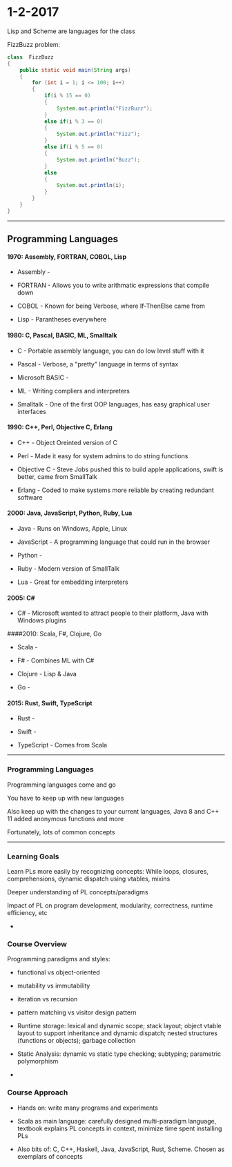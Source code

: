 # 1-2-2017

Lisp and Scheme are languages for the class

FizzBuzz problem:

```java
class  FizzBuzz
{
    public static void main(String args)
    {
        for (int i = 1; i <= 100; i++)
        {
            if(i % 15 == 0)
            {
                System.out.println("FizzBuzz");
            }
            else if(i % 3 == 0)
            {
                System.out.println("Fizz");
            }
            else if(i % 5 == 0)
            {
                System.out.println("Buzz");
            }
            else
            {
                System.out.println(i);
            }
        }
    }
}
```

***

## Programming Languages

#### 1970: Assembly, FORTRAN, COBOL, Lisp

- Assembly -

- FORTRAN - Allows you to write arithmatic expressions that compile down

- COBOL - Known for being Verbose, where If-ThenElse came from

- Lisp - Parantheses everywhere

#### 1980: C, Pascal, BASIC, ML, Smalltalk

- C - Portable assembly language, you can do low level stuff with it

- Pascal - Verbose, a "pretty" language in terms of syntax

- Microsoft BASIC -

- ML - Writing compliers and interpreters

- Smalltalk - One of the first OOP languages, has easy graphical user interfaces

#### 1990: C++, Perl, Objective C, Erlang

- C++ - Object Oreinted version of C

- Perl - Made it easy for system admins to do string functions

- Objective C - Steve Jobs pushed this to build apple applications, swift is better, came from SmallTalk

- Erlang - Coded to make systems more reliable by creating redundant software

#### 2000: Java, JavaScript, Python, Ruby, Lua

- Java - Runs on Windows, Apple, Linux

- JavaScript - A programming language that could run in the browser

- Python -

- Ruby - Modern version of SmallTalk

- Lua - Great for embedding interpreters

#### 2005: C#

- C# - Microsoft wanted to attract people to their platform, Java with Windows plugins

####2010: Scala, F#, Clojure, Go

- Scala -

- F# - Combines ML with C#

- Clojure - Lisp & Java

- Go -

#### 2015: Rust, Swift, TypeScript

- Rust -

- Swift -

- TypeScript - Comes from Scala

***

### Programming Languages

Programming languages come and go

You have to keep up with new languages

Also keep up with the changes to your current languages, Java 8 and C++ 11 added anonymous functions and more

Fortunately, lots of common concepts

***

### Learning Goals

Learn PLs more easily by recognizing concepts: While loops, closures, comprehensions, dynamic dispatch using vtables, mixins

Deeper understanding of PL concepts/paradigms

Impact of PL on program development, modularity, correctness, runtime efficiency, etc

-

### Course Overview

Programming paradigms and styles:

- functional vs object-oriented

- mutability vs immutability

- iteration vs recursion

- pattern matching vs visitor design pattern

- Runtime storage: lexical and dynamic scope; stack layout; object vtable layout to support inheritance and dynamic dispatch; nested structures (functions or objects); garbage collection

- Static Analysis: dynamic vs static type checking; subtyping; parametric polymorphism

-

### Course Approach

- Hands on: write many programs and experiments

- Scala as main language: carefully designed multi-paradigm language, textbook explains PL concepts in context, minimize time spent installing PLs

- Also bits of: C, C++, Haskell, Java, JavaScript, Rust, Scheme. Chosen as exemplars of concepts
